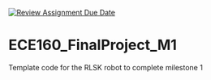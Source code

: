 [![Review Assignment Due Date](https://classroom.github.com/assets/deadline-readme-button-24ddc0f5d75046c5622901739e7c5dd533143b0c8e959d652212380cedb1ea36.svg)](https://classroom.github.com/a/qdsyg7Zg)
# ECE160_FinalProject_M1
 Template code for the RLSK robot to complete milestone 1

